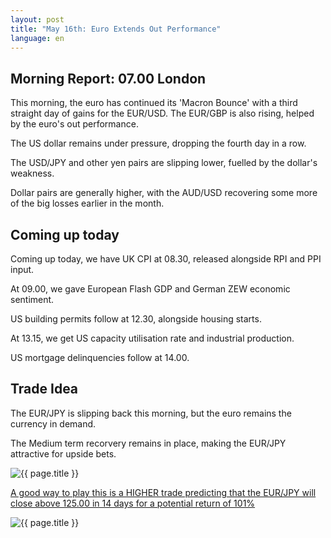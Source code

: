```yaml
---
layout: post
title: "May 16th: Euro Extends Out Performance"
language: en
---
```

## Morning Report: 07.00 London

This morning, the euro has continued its 'Macron Bounce' with a third straight day of gains for the EUR/USD. The EUR/GBP is also rising, helped by the euro's out performance.

The US dollar remains under pressure, dropping the fourth day in a row.

The USD/JPY and other yen pairs are slipping lower, fuelled by the dollar's weakness. 

Dollar pairs are generally higher, with the AUD/USD recovering some more of the big losses earlier in the month.


## Coming up today

Coming up today, we have UK CPI at 08.30, released alongside RPI and PPI input. 

At 09.00, we gave European Flash GDP and German ZEW economic sentiment. 

US building permits follow at 12.30, alongside housing starts. 

At 13.15, we get US capacity utilisation rate and industrial production.

US mortgage delinquencies follow at 14.00.


## Trade Idea

The EUR/JPY is slipping back this morning, but the euro remains the currency in demand. 

The Medium term recorvery remains in place, making the EUR/JPY attractive for upside bets.  


<img class="post-image" src="{{ site.url }}/images/2017-05-16_07-19-30.jpg" alt="{{ page.title }}" title="{{ page.title }}">

<a href="%LINK%%?currency=GBP&market=forex&underlying=frxEURJPY&formname=higherlower&duration_amount=14&duration_units=d&amount=10&amount_type=payout&expiry_type=duration&barrier=125.00" target="_blank">A good way to play this is a HIGHER trade predicting that the EUR/JPY will close above 125.00 in 14 days for a potential return of 101%</a>

<img class="post-image" src="{{ site.url }}/images/2017-05-16_07-22-07.jpg" alt="{{ page.title }}" title="{{ page.title }}">